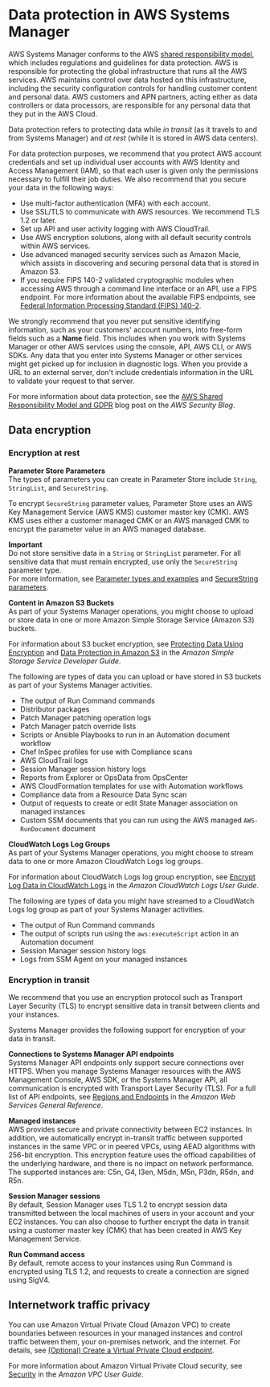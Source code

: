# Data protection in AWS Systems Manager<a name="data-protection"></a>

AWS Systems Manager conforms to the AWS [shared responsibility model](http://aws.amazon.com/compliance/shared-responsibility-model/), which includes regulations and guidelines for data protection\. AWS is responsible for protecting the global infrastructure that runs all the AWS services\. AWS maintains control over data hosted on this infrastructure, including the security configuration controls for handling customer content and personal data\. AWS customers and APN partners, acting either as data controllers or data processors, are responsible for any personal data that they put in the AWS Cloud\. 

Data protection refers to protecting data while *in transit* \(as it travels to and from Systems Manager\) and *at rest* \(while it is stored in AWS data centers\)\. 

For data protection purposes, we recommend that you protect AWS account credentials and set up individual user accounts with AWS Identity and Access Management \(IAM\), so that each user is given only the permissions necessary to fulfill their job duties\. We also recommend that you secure your data in the following ways:
+ Use multi\-factor authentication \(MFA\) with each account\.
+ Use SSL/TLS to communicate with AWS resources\. We recommend TLS 1\.2 or later\.
+ Set up API and user activity logging with AWS CloudTrail\.
+ Use AWS encryption solutions, along with all default security controls within AWS services\.
+ Use advanced managed security services such as Amazon Macie, which assists in discovering and securing personal data that is stored in Amazon S3\.
+ If you require FIPS 140\-2 validated cryptographic modules when accessing AWS through a command line interface or an API, use a FIPS endpoint\. For more information about the available FIPS endpoints, see [Federal Information Processing Standard \(FIPS\) 140\-2](http://aws.amazon.com/compliance/fips/)\.

We strongly recommend that you never put sensitive identifying information, such as your customers' account numbers, into free\-form fields such as a **Name** field\. This includes when you work with Systems Manager or other AWS services using the console, API, AWS CLI, or AWS SDKs\. Any data that you enter into Systems Manager or other services might get picked up for inclusion in diagnostic logs\. When you provide a URL to an external server, don't include credentials information in the URL to validate your request to that server\.

For more information about data protection, see the [AWS Shared Responsibility Model and GDPR](http://aws.amazon.com/blogs/security/the-aws-shared-responsibility-model-and-gdpr/) blog post on the *AWS Security Blog*\.

## Data encryption<a name="data-encryption"></a>

### Encryption at rest<a name="encryption-at-rest"></a>

**Parameter Store Parameters**  
The types of parameters you can create in Parameter Store include `String`, `StringList`, and `SecureString`\.

To encrypt `SecureString` parameter values, Parameter Store uses an AWS Key Management Service \(AWS KMS\) customer master key \(CMK\)\. AWS KMS uses either a customer managed CMK or an AWS managed CMK to encrypt the parameter value in an AWS managed database\.

**Important**  
Do not store sensitive data in a `String` or `StringList` parameter\. For all sensitive data that must remain encrypted, use only the `SecureString` parameter type\.  
For more information, see [Parameter types and examples](parameter-store-about-examples.md) and [SecureString parameters](sysman-paramstore-securestring.md)\.

**Content in Amazon S3 Buckets**  
As part of your Systems Manager operations, you might choose to upload or store data in one or more Amazon Simple Storage Service \(Amazon S3\) buckets\. 

For information about S3 bucket encryption, see [Protecting Data Using Encryption](https://docs.aws.amazon.com/AmazonS3/latest/dev/UsingEncryption.html) and [Data Protection in Amazon S3](https://docs.aws.amazon.com/AmazonS3/latest/dev/DataDurability.html) in the *Amazon Simple Storage Service Developer Guide*\.

The following are types of data you can upload or have stored in S3 buckets as part of your Systems Manager activities\.
+ The output of Run Command commands
+ Distributor packages
+ Patch Manager patching operation logs
+ Patch Manager patch override lists
+ Scripts or Ansible Playbooks to run in an Automation document workflow
+ Chef InSpec profiles for use with Compliance scans
+ AWS CloudTrail logs
+ Session Manager session history logs
+ Reports from Explorer or OpsData from OpsCenter
+ AWS CloudFormation templates for use with Automation workflows
+ Compliance data from a Resource Data Sync scan
+ Output of requests to create or edit State Manager association on managed instances
+ Custom SSM documents that you can run using the AWS managed `AWS-RunDocument` document

**CloudWatch Logs Log Groups**  
As part of your Systems Manager operations, you might choose to stream data to one or more Amazon CloudWatch Logs log groups\.

For information about CloudWatch Logs log group encryption, see [Encrypt Log Data in CloudWatch Logs](https://docs.aws.amazon.com/AmazonCloudWatch/latest/logs/encrypt-log-data-kms.html) in the *Amazon CloudWatch Logs User Guide*\.

The following are types of data you might have streamed to a CloudWatch Logs log group as part of your Systems Manager activities\.
+ The output of Run Command commands
+ The output of scripts run using the `aws:executeScript` action in an Automation document
+ Session Manager session history logs
+ Logs from SSM Agent on your managed instances

### Encryption in transit<a name="encryption-in-transit"></a>

We recommend that you use an encryption protocol such as Transport Layer Security \(TLS\) to encrypt sensitive data in transit between clients and your instances\.

Systems Manager provides the following support for encryption of your data in transit\.

**Connections to Systems Manager API endpoints**  
Systems Manager API endpoints only support secure connections over HTTPS\. When you manage Systems Manager resources with the AWS Management Console, AWS SDK, or the Systems Manager API, all communication is encrypted with Transport Layer Security \(TLS\)\. For a full list of API endpoints, see [Regions and Endpoints](https://docs.aws.amazon.com/general/latest/gr/rande.html) in the *Amazon Web Services General Reference*\. 

**Managed instances**  
AWS provides secure and private connectivity between EC2 instances\. In addition, we automatically encrypt in\-transit traffic between supported instances in the same VPC or in peered VPCs, using AEAD algorithms with 256\-bit encryption\. This encryption feature uses the offload capabilities of the underlying hardware, and there is no impact on network performance\. The supported instances are: C5n, G4, I3en, M5dn, M5n, P3dn, R5dn, and R5n\.

**Session Manager sessions**  
By default, Session Manager uses TLS 1\.2 to encrypt session data transmitted between the local machines of users in your account and your EC2 instances\. You can also choose to further encrypt the data in transit using a customer master key \(CMK\) that has been created in AWS Key Management Service\. 

**Run Command access**  
By default, remote access to your instances using Run Command is encrypted using TLS 1\.2, and requests to create a connection are signed using SigV4\.

## Internetwork traffic privacy<a name="internetwork-privacy"></a>

You can use Amazon Virtual Private Cloud \(Amazon VPC\) to create boundaries between resources in your managed instances and control traffic between them, your on\-premises network, and the internet\. For details, see [\(Optional\) Create a Virtual Private Cloud endpoint](setup-create-vpc.md)\. 

For more information about Amazon Virtual Private Cloud security, see [Security](https://docs.aws.amazon.com/vpc/latest/userguide/VPC_Security.html) in the *Amazon VPC User Guide*\.
